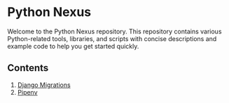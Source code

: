 # Python Nexus

Welcome to the Python Nexus repository. This repository contains various Python-related tools, libraries, and scripts with concise descriptions and example code to help you get started quickly.

## Contents

1. [Django Migrations](#django-migrations)
2. [Pipenv](#pipenv)

